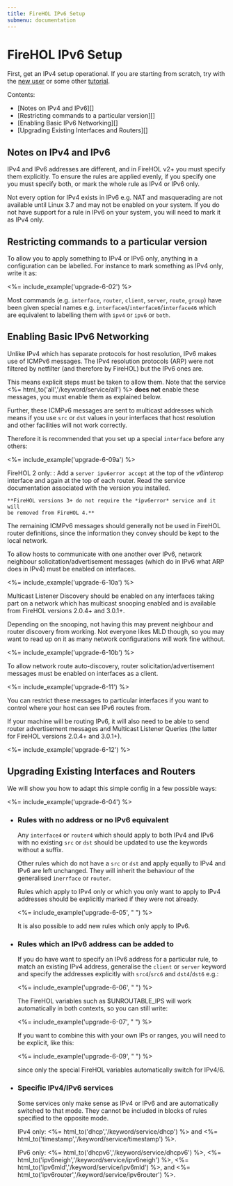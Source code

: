 ```yaml
---
title: FireHOL IPv6 Setup
submenu: documentation
---
```


# FireHOL IPv6 Setup

First, get an IPv4 setup operational. If you are starting from scratch,
try with the [new user](/tutorial/firehol-new-user/) or some other
[tutorial](/documentation/#firehol).

Contents:

* [Notes on IPv4 and IPv6][]
* [Restricting commands to a particular version][]
* [Enabling Basic IPv6 Networking][]
* [Upgrading Existing Interfaces and Routers][]

## Notes on IPv4 and IPv6

IPv4 and IPv6 addresses are different, and in FireHOL v2+ you must
specify them explicitly. To ensure the rules are applied evenly, if you
specify one you must specify both, or mark the whole rule as IPv4 or
IPv6 only.

Not every option for IPv4 exists in IPv6 e.g. NAT and masquerading are
not available until Linux 3.7 and may not be enabled on your system. If
you do not have support for a rule in IPv6 on your system, you will need
to mark it as IPv4 only.

## Restricting commands to a particular version

To allow you to apply something to IPv4 or IPv6 only, anything in a
configuration can be labelled. For instance to mark something as IPv4
only, write it as:

<%= include_example('upgrade-6-02') %>

Most commands (e.g. `interface`, `router`, `client`, `server`, `route`,
`group`) have been given special names
e.g. `interface4`/`interface6`/`interface46` which are equivalent
to labelling them with `ipv4` or `ipv6` or `both`.

## Enabling Basic IPv6 Networking

Unlike IPv4 which has separate protocols for host resolution, IPv6
makes use of ICMPv6 messages. The IPv4 resolution protocols (ARP) were
not filtered by netfilter (and therefore by FireHOL) but the IPv6 ones
are.

This means explicit steps must be taken to allow them. Note that the
service <%= html_to('all','/keyword/service/all') %> **does not** enable
these messages, you must enable them as explained below.

Further, these ICMPv6 messages are sent to multicast addresses which means
if you use `src` or `dst` values in your interfaces that host resolution
and other facilities will not work correctly.

Therefore it is recommended that you set up a special `interface` before
any others:

<%= include_example('upgrade-6-09a') %>

FireHOL 2 only:
:   Add a `server ipv6error accept` at the top of the *v6interop*
    interface and again at the top of each router. Read the service
    documentation associated with the version you installed.

    **FireHOL versions 3+ do not require the *ipv6error* service and it will
    be removed from FireHOL 4.**

The remaining ICMPv6 messages should generally not be used in
FireHOL router definitions, since the information they convey should
be kept to the local network.

To allow hosts to communicate with one another over IPv6, network
neighbour solicitation/advertisement messages (which do in IPv6 what
ARP does in IPv4) must be enabled on interfaces.

<%= include_example('upgrade-6-10a') %>

Multicast Listener Discovery should be enabled on any interfaces
taking part on a network which has multicast snooping enabled and
is available from FireHOL versions 2.0.4+ and 3.0.1+.

Depending on the snooping, not having this may prevent neighbour and router
discovery from working. Not everyone likes MLD though, so you may want
to read up on it as many network configurations will work fine without.

<%= include_example('upgrade-6-10b') %>

To allow network route auto-discovery, router
solicitation/advertisement messages must be enabled on interfaces as
a client.

<%= include_example('upgrade-6-11') %>

You can restrict these messages to particular interfaces if you want
to control where your host can see IPv6 routes from.

If your machine will be routing IPv6, it will also need to be able
to send router advertisement messages and Multicast Listener Queries
(the latter for FireHOL versions 2.0.4+ and 3.0.1+).

<%= include_example('upgrade-6-12') %>

## Upgrading Existing Interfaces and Routers

We will show you how to adapt this simple config in a few possible ways:

<%= include_example('upgrade-6-04') %>

-   ### Rules with no address or no IPv6 equivalent

    Any `interface4` or `router4` which should apply to both IPv4 and
    IPv6 with no existing `src` or `dst` should be updated to use the
    keywords without a suffix.

    Other rules which do not have a `src` or `dst` and apply equally to IPv4
    and IPv6 are left unchanged. They will inherit the behaviour of the
    generalised `inerrface` or `router`.

    Rules which apply to IPv4 only or which you only want to apply
    to IPv4 addresses should be explicitly marked if they were not
    already.

    <%= include_example('upgrade-6-05', "    ") %>

    It is also possible to add new rules which only apply to IPv6.

-   ### Rules which an IPv6 address can be added to

    If you do have want to specify an IPv6 address for a particular rule,
    to match an existing IPv4 address, generalise the `client` or `server`
    keyword and specify the addresses explicitly with
    `src4`/`src6` and `dst4`/`dst6` e.g.:

    <%= include_example('upgrade-6-06', "    ") %>

    The FireHOL variables such as \$UNROUTABLE\_IPS will work
    automatically in both contexts, so you can still write:

    <%= include_example('upgrade-6-07', "    ") %>

    If you want to combine this with your own IPs or ranges, you will
    need to be explicit, like this:

    <%= include_example('upgrade-6-09', "    ") %>

    since only the special FireHOL variables automatically switch for IPv4/6.

-   ### Specific IPv4/IPv6 services

    Some services only make sense as IPv4 or IPv6 and are automatically
    switched to that mode. They cannot be included in blocks of rules
    specified to the opposite mode.

    IPv4 only: <%= html_to('dhcp','/keyword/service/dhcp') %> and
    <%= html_to('timestamp','/keyword/service/timestamp') %>.

    IPv6 only: <%= html_to('dhcpv6','/keyword/service/dhcpv6') %>, <%=
    html_to('ipv6neigh','/keyword/service/ipv6neigh') %>, <%=
    html_to('ipv6mld','/keyword/service/ipv6mld') %>, and <%=
    html_to('ipv6router','/keyword/service/ipv6router') %>.
